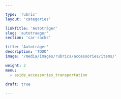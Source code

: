 ```yaml
---

type: 'rubric'
layout: 'categories'

linkTitle: 'Autoträger'
slug: 'autotraeger'
section: 'car-racks'

title: 'Autoträger'
description: 'TODO'
image: '/media/images/rubrics/accessories/items/'

weight: 2
menu:
  - aside_accessories_transportation  

draft: true

---
```

